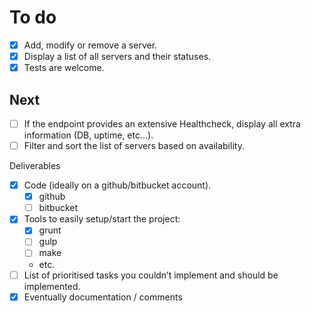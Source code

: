 # To do
- [x] Add, modify or remove a server.
- [x] Display a list of all servers and their statuses.
- [x] Tests are welcome.

## Next
- [ ] If the endpoint provides an extensive Healthcheck, display all extra information (DB, uptime, etc...).
- [ ] Filter and sort the list of servers based on availability.

Deliverables
- [x] Code (ideally on a github/bitbucket account).
    - [x] github
    - [ ] bitbucket
- [x] Tools to easily setup/start the project:
    - [x] grunt
    - [ ] gulp
    - [ ] make
    - etc.
- [ ] List of prioritised tasks you couldn’t implement and should be implemented.
- [x] Eventually documentation / comments
